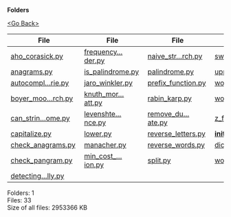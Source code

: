 **Folders**

[&lt;Go Back&gt;](../right.html)

<table><thead><tr class="header"><th><strong>File</strong></th><th><strong>File</strong></th><th><strong>File</strong></th><th><strong>File</strong></th></tr></thead><tbody><tr class="odd"><td><a href="aho_corasick.py">aho_corasick.py</a> </td><td><a href="frequency_finder.py">frequency…der.py</a> </td><td><a href="naive_string_search.py">naive_str…rch.py</a> </td><td><a href="swap_case.py">swap_case.py</a> </td></tr><tr class="even"><td><a href="anagrams.py">anagrams.py</a> </td><td><a href="is_palindrome.py">is_palindrome.py</a> </td><td><a href="palindrome.py">palindrome.py</a> </td><td><a href="upper.py">upper.py</a> </td></tr><tr class="odd"><td><a href="autocomplete_using_trie.py">autocompl…rie.py</a> </td><td><a href="jaro_winkler.py">jaro_winkler.py</a> </td><td><a href="prefix_function.py">prefix_function.py</a> </td><td><a href="word_occurrence.py">word_occurrence.py</a> </td></tr><tr class="even"><td><a href="boyer_moore_search.py">boyer_moo…rch.py</a> </td><td><a href="knuth_morris_pratt.py">knuth_mor…att.py</a> </td><td><a href="rabin_karp.py">rabin_karp.py</a> </td><td><a href="word_patterns.py">word_patterns.py</a> </td></tr><tr class="odd"><td><a href="can_string_be_rearranged_as_palindrome.py">can_strin…ome.py</a> </td><td><a href="levenshtein_distance.py">levenshte…nce.py</a> </td><td><a href="remove_duplicate.py">remove_du…ate.py</a> </td><td><a href="z_function.py">z_function.py</a> </td></tr><tr class="even"><td><a href="capitalize.py">capitalize.py</a> </td><td><a href="lower.py">lower.py</a> </td><td><a href="reverse_letters.py">reverse_letters.py</a> </td><td><a href="__init__.py"><strong>init</strong>.py</a> </td></tr><tr class="odd"><td><a href="check_anagrams.py">check_anagrams.py</a> </td><td><a href="manacher.py">manacher.py</a> </td><td><a href="reverse_words.py">reverse_words.py</a> </td><td><a href="dictionary.txt">dictionary.txt</a> </td></tr><tr class="even"><td><a href="check_pangram.py">check_pangram.py</a> </td><td><a href="min_cost_string_conversion.py">min_cost_…ion.py</a> </td><td><a href="split.py">split.py</a> </td><td><a href="words.txt">words.txt</a> </td></tr><tr class="odd"><td><a href="detecting_english_programmatically.py">detecting…lly.py</a> </td><td></td><td></td><td></td></tr></tbody></table>

Folders: 1  
Files: 33  
Size of all files: 2953366 KB
